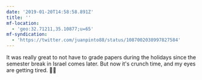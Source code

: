 ```yaml
---
date: '2019-01-20T14:58:58.891Z'
title: ''
mf-location:
  - 'geo:32.71211,35.10877;u=65'
mf-syndication:
  - 'https://twitter.com/juanpinto88/status/1087002038997827584'
---
```

It was really great to not have to grade papers during the holidays since the semester break in Israel comes later. But now it&#39;s crunch time, and my eyes are getting tired. 📝😞
